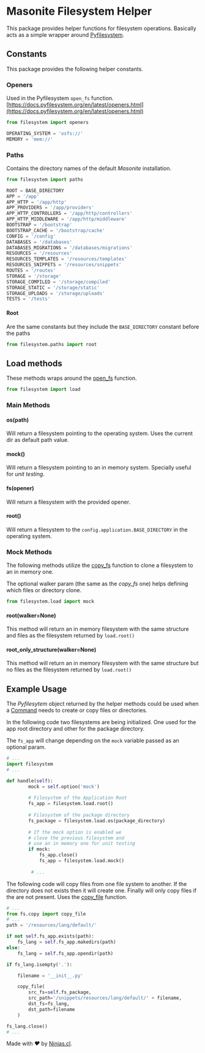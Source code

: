 # Masonite Filesystem Helper

This package provides helper functions for filesystem operations. 
Basically acts as a simple wrapper around [Pyfilesystem](https://docs.pyfilesystem.org/).

## Constants

This package provides the following helper constants.

### Openers

Used in the Pyfilesystem `open_fs` function.
[https://docs.pyfilesystem.org/en/latest/openers.html](https://docs.pyfilesystem.org/en/latest/openers.html)


```python
from filesystem import openers
```

```python
OPERATING_SYSTEM = 'osfs://'
MEMORY = 'mem://'
```

### Paths

Contains the directory names of the default *Masonite* installation.

```python
from filesystem import paths
```

````python
ROOT = BASE_DIRECTORY
APP = '/app'
APP_HTTP = '/app/http'
APP_PROVIDERS = '/app/providers'
APP_HTTP_CONTROLLERS = '/app/http/controllers'
APP_HTTP_MIDDLEWARE = '/app/http/middleware'
BOOTSTRAP = '/bootstrap'
BOOTSTRAP_CACHE = '/bootstrap/cache'
CONFIG = '/config'
DATABASES = '/databases'
DATABASES_MIGRATIONS = '/databases/migrations'
RESOURCES = '/resources'
RESOURCES_TEMPLATES = '/resources/templates'
RESOURCES_SNIPPETS = '/resources/snippets'
ROUTES = '/routes'
STORAGE = '/storage'
STORAGE_COMPILED = '/storage/compiled'
STORAGE_STATIC = '/storage/static'
STORAGE_UPLOADS = '/storage/uploads'
TESTS = '/tests'
````

#### Root

Are the same constants but they include the `BASE_DIRECTORY` constant before the paths

```python
from filesystem.paths import root
```

## Load methods

These methods wraps around the [open_fs](https://docs.pyfilesystem.org/en/latest/openers.html?highlight=open_fs#opening-fs-urls)
function.

```python
from filesystem import load 
```

### Main Methods

#### os(path)

Will return a filesystem pointing to the operating system.
Uses the current dir as default path value.

#### mock()

Will return a filesystem pointing to an in memory system. 
Specially useful for *unit testing*.

#### fs(opener)

Will return a filesystem with the provided opener.

#### root()

Will return a filesystem to the `config.application.BASE_DIRECTORY` in the operating system.


### Mock Methods


The following methods utilize the [copy_fs](https://docs.pyfilesystem.org/en/latest/reference/copy.html?highlight=copy_structure#fs.copy.copy_fs)
function to clone a filesystem to an in memory one.

The optional walker param (the same as the *copy_fs* one) helps defining which files or directory clone.

```python
from filesystem.load import mock
```

#### root(walker=None)

This method will return an in memory filesystem with the 
same structure and files as the filesystem returned by `load.root()`


#### root_only_structure(walker=None)

This method will return an in memory filesystem with the 
same structure but no files as the filesystem returned by `load.root()`


## Example Usage

The *Pyfilesytem* object returned by the helper methods
could be used when a [Command](https://docs.masoniteproject.com/the-craft-command/creating-commands) needs to create or copy
files or directories.

In the following code two filesystems are being initialized.
One used for the app root directory and other for the package directory.

The `fs_app` will change depending on the `mock` variable passed
as an optional param.

```python
# ...
import filesystem
# ...

def handle(self):
        mock = self.option('mock')
        
        # Filesystem of the Application Root
        fs_app = filesystem.load.root()
        
        # Filesystem of the package directory
        fs_package = filesystem.load.os(package_directory)
        
        # If the mock option is enabled we
        # close the previous filesystem and
        # use an in memory one for unit testing
        if mock:
            fs_app.close()
            fs_app = filesystem.load.mock()
         
         # ...
```

The following code will copy files from one file system
to another. If the directory does not exists then it 
will create one. Finally will only copy files if the are 
not present. Uses the [copy_file](https://docs.pyfilesystem.org/en/latest/reference/copy.html?highlight=copy_file#fs.copy.copy_file)
function.

```python
# ...
from fs.copy import copy_file
# ...
path = '/resources/lang/default/'

if not self.fs_app.exists(path):
    fs_lang = self.fs_app.makedirs(path)
else:
    fs_lang = self.fs_app.opendir(path)

if fs_lang.isempty('.'):

    filename = '__init__.py'

    copy_file(
        src_fs=self.fs_package,
        src_path='/snippets/resources/lang/default/' + filename,
        dst_fs=fs_lang,
        dst_path=filename
    )

fs_lang.close()
# ...
```

Made with <i>&#9829;</i> by <a href="https://ninjas.cl" target="_blank">Ninjas.cl</a>.
